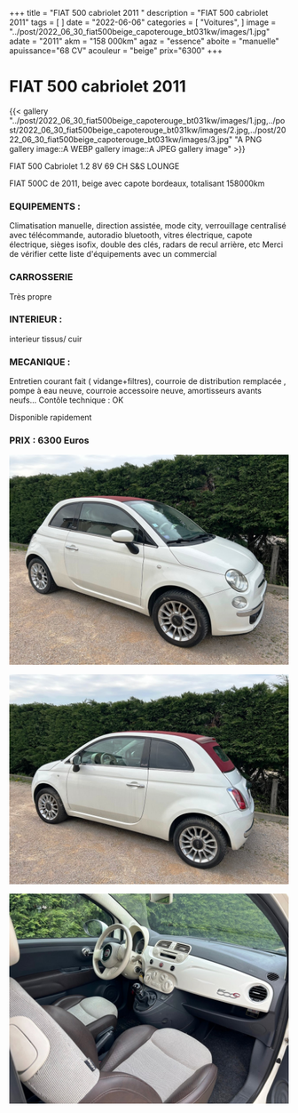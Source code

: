 +++
title = "FIAT 500 cabriolet 2011 "
description = "FIAT 500 cabriolet 2011"
tags = [
]
date = "2022-06-06"
categories = [
    "Voitures",
]
image = "../post/2022_06_30_fiat500beige_capoterouge_bt031kw/images/1.jpg"
adate = "2011"
akm = "158 000km"
agaz = "essence"
aboite = "manuelle"
apuissance="68 CV"
acouleur = "beige"
prix="6300"
+++

# FIAT 500 cabriolet 2011

{{< gallery "../post/2022_06_30_fiat500beige_capoterouge_bt031kw/images/1.jpg,../post/2022_06_30_fiat500beige_capoterouge_bt031kw/images/2.jpg,../post/2022_06_30_fiat500beige_capoterouge_bt031kw/images/3.jpg" "A PNG gallery image::A WEBP gallery image::A JPEG gallery image" >}}


FIAT 500 Cabriolet 1.2 8V 69 CH S&S LOUNGE


FIAT 500C de 2011, beige avec capote bordeaux, totalisant 158000km

### EQUIPEMENTS :
Climatisation manuelle, direction assistée, mode city, verrouillage centralisé avec télécommande,
autoradio bluetooth, vitres électrique, capote électrique, sièges isofix, double des clés,
radars de recul arrière, etc
Merci de vérifier cette liste d'équipements avec un commercial

### CARROSSERIE
Très propre

###  INTERIEUR :
interieur tissus/ cuir

### MECANIQUE :
Entretien courant fait ( vidange+filtres), courroie de distribution remplacée ,
pompe à eau neuve, courroie accessoire neuve, amortisseurs avants neufs...
Contôle technique : OK 

Disponible rapidement

### PRIX : 6300 Euros


<!-- more -->


![](images/1.jpg)

![](images/2.jpg)

![](images/3.jpg)

